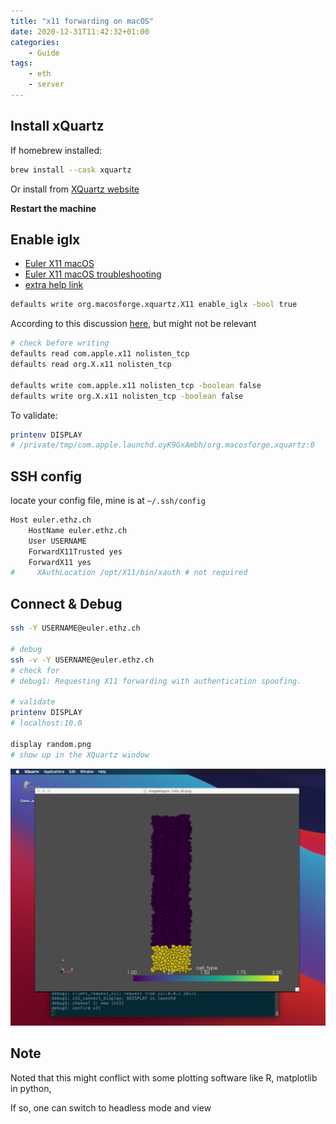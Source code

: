 ```yaml
---
title: "x11 forwarding on macOS"
date: 2020-12-31T11:42:32+01:00
categories:
    - Guide
tags:
    - eth
    - server
---
```


## Install xQuartz

If homebrew installed:

```bash
brew install --cask xquartz
```

Or install from [XQuartz website](https://www.xquartz.org/)

**Restart the machine**

## Enable iglx

* [Euler X11 macOS](https://scicomp.ethz.ch/wiki/Accessing_the_clusters#Mac_OS_X)
* [Euler X11 macOS troubleshooting](https://scicomp.ethz.ch/wiki/Getting_started_with_clusters#Troubleshooting)
* [extra help link](https://www.visitusers.org/index.php?title=Re-enabling_INdirect_glx_on_your_X_server)

```bash
defaults write org.macosforge.xquartz.X11 enable_iglx -bool true
```

According to this discussion [here](https://discussions.apple.com/thread/2048176), but might not be relevant 

```bash
# check before writing
defaults read com.apple.x11 nolisten_tcp
defaults read org.X.x11 nolisten_tcp

defaults write com.apple.x11 nolisten_tcp -boolean false
defaults write org.X.x11 nolisten_tcp -boolean false
```

To validate:
```bash
printenv DISPLAY
# /private/tmp/com.apple.launchd.oyK9GxAmbh/org.macosforge.xquartz:0
```

## SSH config

locate your config file, mine is at `~/.ssh/config`

```bash
Host euler.ethz.ch                                                       
    HostName euler.ethz.ch                                                 
    User USERNAME                                                          
    ForwardX11Trusted yes                                                  
    ForwardX11 yes                                                         
#     XAuthLocation /opt/X11/bin/xauth # not required
```

## Connect & Debug

```bash
ssh -Y USERNAME@euler.ethz.ch

# debug
ssh -v -Y USERNAME@euler.ethz.ch
# check for 
# debug1: Requesting X11 forwarding with authentication spoofing.

# validate
printenv DISPLAY
# localhost:10.0

display random.png
# show up in the XQuartz window
```

![](/images/x11_foward_macos.png)

## Note

Noted that this might conflict with some plotting software like R, matplotlib in python, 

If so, one can switch to headless mode and view
